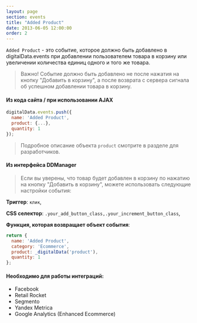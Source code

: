 ```yaml
---
layout: page
section: events
title: "Added Product"
date: 2013-06-05 12:00:00
order: 2
---
```

`Added Product` - это событие, которое должно быть добавлено в digitalData.events при добавлении пользователем товара в корзину или увеличении количества единиц одного и того же товара.
>Важно! Событие должно быть добавлено не после нажатия на кнопку "Добавить в корзину", а после возврата с сервера сигнала об успешном добавлении товара в корзину.

#### Из кода сайта / при использовании AJAX
```javascript
digitalData.events.push({
  name: 'Added Product',
  product: {...},
  quantity: 1
});
```
> Подробное описание объекта `product` смотрите в разделе для разработчиков.

#### Из интерфейса DDManager
> Если вы уверены, что товар будет добавлен в корзину по нажатию на кнопку "Добавить в корзину", можете использовать следующие настройки события:

**Триггер**: `клик`,

**CSS селектор**: `.your_add_button_class,.your_increment_button_class`,

**Функция, которая возвращает объект события**:

```javascript
return {
  name: 'Added Product',
  category: 'Ecommerce',
  product: _digitalData('product'),
  quantity: 1
};
```

#### Необходимо для работы интеграций:
* Facebook
* Retail Rocket
* Segmento
* Yandex Metrica
* Google Analytics (Enhanced Ecommerce)